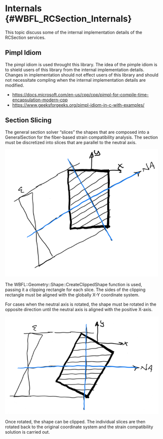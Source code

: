 Internals {#WBFL_RCSection_Internals}
========================================================
This topic discuss some of the internal implementation details of the RCSection services.

Pimpl Idiom
------------
The pimpl idiom is used throught this library. The idea of the pimple idiom is to shield users of this library from the internal implementation details. Changes in implementation should not effect users of this library and should not necessitate compling when the internal implementation details are modified.

* https://docs.microsoft.com/en-us/cpp/cpp/pimpl-for-compile-time-encapsulation-modern-cpp
* https://www.geeksforgeeks.org/pimpl-idiom-in-c-with-examples/


Section Slicing
----------------
The general section solver “slices” the shapes that are composed into a GeneralSection for the fiber-based strain compatibility analysis. The section must be discretized into slices that are parallel to the neutral axis. 

![](SectionSlicing.png)

The WBFL::Geometry::Shape::CreateClippedShape function is used, passing it a clipping rectangle for each slice. The sides of the clipping rectangle must be aligned with the globally X-Y coordinate system. 

For cases when the neutral axis is rotated, the shape must be rotated in the opposite direction until the neutral axis is aligned with the positive X-axis.

![](SectionSlicingRotated.png)

Once rotated, the shape can be clipped. The individual slices are then rotated back to the original coordinate system and the strain compatibility solution is carried out.



